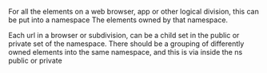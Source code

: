 For all the elements on a web browser, app or other logical division, this can be put into a namespace
The elements owned by that namespace.

Each url in a browser or subdivision, can be a child set in the public or private set of the namespace.
There should be a grouping of differently owned elements into the same namespace, and this is via inside the ns public or private

